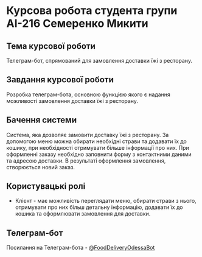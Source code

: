 # Курсова робота студента групи АІ-216 Семеренко Микити
## Тема курсової роботи
Телеграм-бот, спрямований для замовлення доставки їжі з ресторану.
## Завдання курсової роботи
Розробка телеграм-бота, основною функцією якого є надання можливості замовлення доставки їжі з ресторану.
## Бачення системи
Система, яка дозволяє замовити доставку їжі з ресторану. За допомогою меню можна обирати необхідні страви та додавати їх до кошику, при необхідності отримувати більше інформації про них. При оформленні заказу необхідно заповнити форму з контактними даними та адресою доставки. В результаті оформлення замовлення, створюється новий заказ.
## Користувацькі ролі
- Клієнт - має можливість переглядати меню, обирати страви з нього, отримувати про них більш детальну інформацію, додавати їх до кошика та оформлювати замовлення для доставки.
## Телеграм-бот
Посилання на Телеграм-бота - [@FoodDeliveryOdessaBot](https://t.me/FoodDeliveryOdessaBot)
